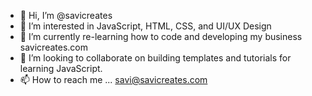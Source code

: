- 👋 Hi, I’m @savicreates
- 👀 I’m interested in JavaScript, HTML, CSS, and UI/UX Design
- 🌱 I’m currently re-learning how to code and developing my business savicreates.com
- 💞️ I’m looking to collaborate on  building templates and tutorials for learning JavaScript.
- 📫 How to reach me ... savi@savicreates.com

<!---
savicreates/savicreates is a ✨ special ✨ repository because its `README.md` (this file) appears on your GitHub profile.
You can click the Preview link to take a look at your changes.
--->
